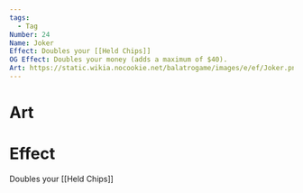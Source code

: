 ```yaml
---
tags:
  - Tag
Number: 24
Name: Joker
Effect: Doubles your [[Held Chips]]
OG Effect: Doubles your money (adds a maximum of $40).
Art: https://static.wikia.nocookie.net/balatrogame/images/e/ef/Joker.png/revision/latest?cb=20230925003651
---
```

# Art
# Effect
Doubles your [[Held Chips]]
